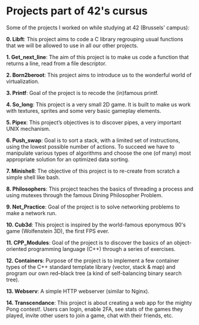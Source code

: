 # Projects part of 42's cursus

Some of the projects I worked on while studying at 42 (Brussels' campus):

**0. Libft**: This project aims to code a C library regrouping usual functions that we will be allowed to use in all our other projects.

**1. Get_next_line**: The aim of this project is to make us code a function that returns a line, read from a file descriptor.

**2. Born2beroot**: This project aims to introduce us to the wonderful world of virtualization.

**3. Printf**: Goal of the project is to recode the (in)famous printf.

**4. So_long**: This project is a very small 2D game. It is built to make us work with textures, sprites and some very basic gameplay elements.

**5. Pipex**: This project’s objectives is to discover pipes, a very important UNIX mechanism.

**6. Push_swap**: Goal is to sort a stack, with a limited set of instructions, using the lowest possible number of actions. To succeed we have to manipulate various types of algorithms and choose the one (of many) most appropriate solution for an optimized data sorting.

**7. Minishell**: The objective of this project is to re-create from scratch a simple shell like bash.

**8. Philosophers**: This project teaches the basics of threading a process and using mutexes through the famous Dining Philosopher Problem.

**9. Net_Practice**: Goal of the project is to solve networking problems to make a network run.

**10. Cub3d**: This project is inspired by the world-famous eponymous 90's game (Wolfenstein 3D), the first FPS ever.

**11. CPP_Modules**: Goal of the project is to discover the basics of an object-oriented programming language (C++) through a series of exercises.

**12. Containers**: Purpose of the project is to implement a few container types of the C++ standard template library (vector, stack & map) and program our own red–black tree (a kind of self-balancing binary search tree).

**13. Webserv**: A simple HTTP webserver (similar to Nginx).

**14. Transcendance**: This project is about creating a web app for the mighty Pong contest!. Users can login, enable 2FA, see stats of the games they played, invite other users to join a game, chat with their friends, etc.
